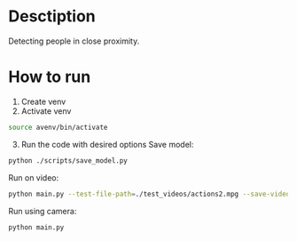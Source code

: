 # Desctiption
Detecting people in close proximity.


# How to run
1. Create venv
2. Activate venv
```bash
source avenv/bin/activate
```
3. Run the code with desired options
Save model:
```bash
python ./scripts/save_model.py
```

Run on video:
```bash
python main.py --test-file-path=./test_videos/actions2.mpg --save-video
```

Run using camera:
```bash
python main.py
```

